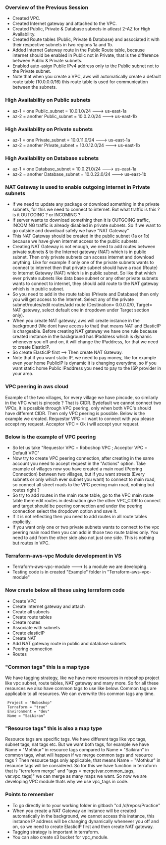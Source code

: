 ### Overview of the Previous Session
- Created VPC.
- Created Internet gateway and attached to the VPC.
- Created Public, Private & Database subnets in atleast 2-AZ for High Availability.
- Created Route tables (Public, Private & Database) and associated it with their respective subnets in two 
  regions 1a and 1b.
- Added Internet Gateway route in the Public Route table, because internet should be enabled in Public not
  in Private, that is the difference between Public & Private subnets.
- Enabled auto-asign Public IPv4 address only to the Public subnet not to the Private subnet.
- Note that when you create a VPC, aws will automatically create a default route table (10.0.0.0/16) this
  route table is used for communication between the subnets.

### High Availability on Public subnets
- az-1 = one Public_subnet     = 10.0.1.0/24 ---> us-east-1a
- az-2 = another Public_subnet = 10.0.2.0/24 ---> us-east-1b

### High Availability on Private subnets
- az-1 = one Private_subnet     = 10.0.11.0/24 ---> us-east-1a
- az-2 = another Private_subnet = 10.0.12.0/24 ---> us-east-1b

### High Availability on Database subnets
- az-1 = one Database_subnet     = 10.0.21.0/24 ---> us-east-1a
- az-2 = another Database_subnet = 10.0.22.0/24 ---> us-east-1b

### NAT Gateway is used to enable outgoing internet in Private subnets
- If we need to update any package or download something in the private subnets, for this we need to connect
  to internet. But what traffic is this ? is it OUTGOING ? or INCOMING ?
- If server wants to download something then it is OUTGOING traffic, INCOMING traffic is already disabled
  in private subnets. So if we want to go outside and download safely we have "NAT Gateway"
- This NAT Gateway should be created in the public subnet (1a or 1b) because we have given internet access
  to the public subnets.
- Creating NAT Gateway is not enough, we need to add routes between private subnets & to the Internet gateway
  (NAT) which is in public subnet. Then only private subnets can access internet and download anything. Like
  for example if only one of the private subnets wants to connect to internet then that private subnet should
  have a road (Route) to Internet Gateway (NAT) which is in public subnet. So like that which ever private
  subnets like data base subnet or any other private subnets wants to connect to internet, they should add
  route to the NAT gateway which is in public subnet.
- So you need to add in the route tables (Private and Database) then only you will get access to the Internet.
  Select any of the private subnet/routes/edit routes/add route (Destination= 0.0.0.0/0, Target= NAT gateway,
  select default one in dropdown under Target section only).
- When you create NAT gateway, aws will create instance in the background (We dont have access to that)
  that means NAT and ElasticIP is chargeable. Before creating NAT gateway we have one rule because created
  instance in the background has IPaddress which is dynamic whenever you off and on, it will change the
  IPaddress, for that we need to create ElasticIP.
- So create ElasticIP first --> Then create NAT Gateway.
- Note that if you want static IP, we need to pay money, like for example even your home PublicIP is dynamic
  it is changing everytime, so if you want static home Public IPaddress you need to pay to the ISP provider
  in your area.

### VPC peering in aws cloud
Example of the two villages, for every village we have pincode, so similarly in the VPC what is pincode ? 
That is CIDR. Bydefault we cannot connect two VPCs, it is possible through VPC peering, only when both 
VPC's should have different CIDR. Then only VPC peering is possible. Below is the example we created.
Requestor VPC = I want to connect with you please accept my request.
Acceptor VPC  = Ok i will accept your request.

### Below is the example of VPC peering
- So let us take "Requestor VPC = Roboshop VPC ; Acceptor VPC = Default VPC"
- Now try to create VPC peering connection, after creating in the same account you need to accept request in
  the "Actions" option. Take example of villages now you have created a main road (Peering Connection)
  between two villages, but if you want streets (Every subnets or only which ever subnet you want) to connect
  to main road, so connect all street roads to the VPC peering main road, nothing but routes right ?
- So try to add routes in the main route table, go to the VPC main route table there edit routes in
  destination give the other VPC_CIDR to connect and target should be peering connection and under the
  peering connection select the dropdown option and save it.
- If it is not reflecting then you need to add routes in all route tables explicitly.
- If you want only one or two private subnets wants to connect to the vpc peering main road then you can add
  in those two route tables only. You need to add from the other side also not just one side. This is nothing
  but routes in VPC.

### Terraform-aws-vpc Module development in VS
- Terraform-aws-vpc-module ---> Is a module we are developing.
- Testing code is in created "Example" folder in "Terraform-aws-vpc-module"

### Now create below all these using terraform code
- Create VPC
- Create Internet gateway and attach
- Create all subnets
- Create route tables
- Create routes
- Associate with subnets
- Create elasticIP
- Create NAT
- Add NAT gateway route in public and database subnets
- Peering connection
- Routes

### "Common tags" this is a map type
We have tagging strategy, like we have more resources in roboshop project like vpc subnet, route tables, NAT gateway and many more. So for all these resources we also have common tags to use like below. Common tags are applicable to all resources. We can overwrite this common tags any time.

     Project = "Roboshop"
     Terraform = "true"
     Environment = "dev" 
     Name = "Saikiran"

### "Resource tags" this is also a map type
Resource tags are specific tags. We have different tags like vpc tags, subnet tags, nat tags etc. But we want both tags, for example we have Name = "Mothkur" in resource tags compared to Name = "Saikiran" in common tags, what will happen if we merge common tags and resource tags ? Then resource tags only applicable, that means Name = "Mothkur" in resource tags will be considered. So for this we have function in terraform that is "terraform merge" and "tags = merge(var.common_tags, var.vpc_tags)" we can merge as many maps we want. So now we are developing VPC module thats why we use vpc_tags in code.

### Points to remember
- To go directly in to your working folder in gitbash "cd /d/repos/Practice"
- When you create a NAT Gateway an instance will be created automatically in the background, we cannot access
  this instance, this instance IP address will be changing dynamically whenever you off and on, so we need to
  create ElasticIP first and then create NAT gateway.
- Tagging strategy is important in terraform.
- You can also create s3 bucket for vpc_module.
